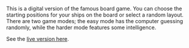 This is a digital version of the famous board game. You can choose the starting positions for your ships on the board or select a random layout. There are two game modes; the easy mode has the computer guessing randomly, while the harder mode features some intelligence.

See the <a href="https://aksaleksa.github.io/Battleship">live version here</a>.
